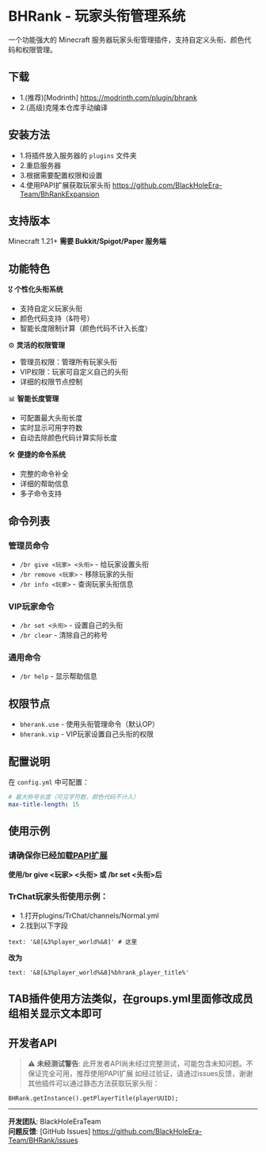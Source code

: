 # BHRank - 玩家头衔管理系统

一个功能强大的 Minecraft 服务器玩家头衔管理插件，支持自定义头衔、颜色代码和权限管理。

## 下载
- 1.(推荐)[Modrinth] https://modrinth.com/plugin/bhrank
- 2.(高级)克隆本仓库手动编译

## 安装方法
- 1.将插件放入服务器的 `plugins` 文件夹
- 2.重启服务器
- 3.根据需要配置权限和设置
- 4.使用PAPI扩展获取玩家头衔 https://github.com/BlackHoleEra-Team/BhRankExpansion

## 支持版本
Minecraft 1.21+
**需要 Bukkit/Spigot/Paper 服务端**

## 功能特色

🎖️ **个性化头衔系统**
- 支持自定义玩家头衔
- 颜色代码支持（&符号）
- 智能长度限制计算（颜色代码不计入长度）

⚙️ **灵活的权限管理**
- 管理员权限：管理所有玩家头衔
- VIP权限：玩家可自定义自己的头衔
- 详细的权限节点控制

📊 **智能长度管理**
- 可配置最大头衔长度
- 实时显示可用字符数
- 自动去除颜色代码计算实际长度

🛠️ **便捷的命令系统**
- 完整的命令补全
- 详细的帮助信息
- 多子命令支持

## 命令列表

### 管理员命令
- `/br give <玩家> <头衔>` - 给玩家设置头衔
- `/br remove <玩家>` - 移除玩家的头衔  
- `/br info <玩家>` - 查询玩家头衔信息

### VIP玩家命令
- `/br set <头衔>` - 设置自己的头衔
- `/br clear` - 清除自己的称号

### 通用命令
- `/br help` - 显示帮助信息

## 权限节点

- `bherank.use` - 使用头衔管理命令（默认OP）
- `bherank.vip` - VIP玩家设置自己头衔的权限

## 配置说明

在 `config.yml` 中可配置：
```yaml
# 最大称号长度（可见字符数，颜色代码不计入）
max-title-length: 15
```

## 使用示例
### 请确保你已经加载<a href="https://github.com/BlackHoleEra-Team/BhRankExpansion">PAPI扩展</a>
**使用/br give <玩家> <头衔> 或 /br set <头衔>后**
### TrChat玩家头衔使用示例：
- 1.打开plugins/TrChat/channels/Normal.yml
- 2.找到以下字段
```
text: '&8[&3%player_world%&8]' # 这里
```
**改为**
```
text: '&8[&3%player_world%&8]%bhrank_player_title%'
```

**TAB插件使用方法类似，在groups.yml里面修改成员组相关显示文本即可**
---

## 开发者API
> ⚠️ **未经测试警告**: 此开发者API尚未经过完整测试，可能包含未知问题。不保证完全可用，推荐使用PAPI扩展
> 如经过验证，请通过issues反馈，谢谢
其他插件可以通过静态方法获取玩家头衔：
```
BHRank.getInstance().getPlayerTitle(playerUUID);
```


---

**开发团队**: BlackHoleEraTeam  
**问题反馈**: [GitHub Issues] https://github.com/BlackHoleEra-Team/BHRank/issues
